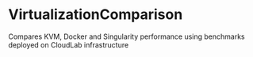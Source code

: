 # VirtualizationComparison
Compares KVM, Docker and Singularity performance using benchmarks deployed on CloudLab infrastructure
